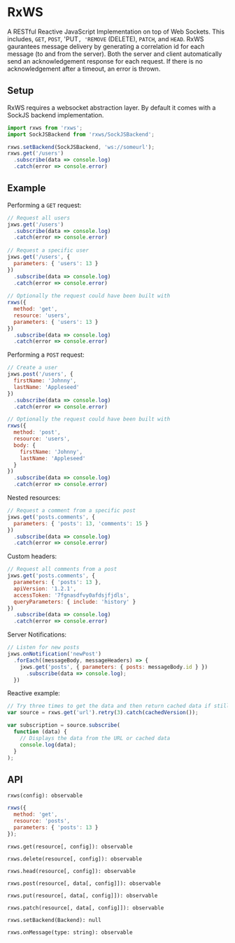 # RxWS
A RESTful Reactive JavaScript Implementation on top of Web Sockets. This includes,
`GET`, `POST`, 'PUT`, 'REMOVE` (DELETE), `PATCH`, and `HEAD`. RxWS gaurantees message delivery by generating
a correlation id for each message (to and from the server). Both the server and client automatically send an
acknowledgement response for each request. If there is no acknowledgement after a timeout, an error is thrown.

## Setup
RxWS requires a websocket abstraction layer. By default it comes with a SockJS backend implementation.
```javascript
import rxws from 'rxws';
import SockJSBackend from 'rxws/SockJSBackend';

rxws.setBackend(SockJSBackend, 'ws://someurl');
rxws.get('/users')
  .subscribe(data => console.log)
  .catch(error => console.error)

```

## Example

Performing a `GET` request:
```javascript
// Request all users
jxws.get('/users')
  .subscribe(data => console.log)
  .catch(error => console.error)
  
// Request a specific user
jxws.get('/users', {
  parameters: { 'users': 13 }
})
  .subscribe(data => console.log)
  .catch(error => console.error)
  
// Optionally the request could have been built with
rxws({
  method: 'get',
  resource: 'users',
  parameters: { 'users': 13 }
})
  .subscribe(data => console.log)
  .catch(error => console.error)
```

Performing a `POST` request:
```javascript
// Create a user
jxws.post('/users', {
  firstName: 'Johnny',
  lastName: 'Appleseed'
})
  .subscribe(data => console.log)
  .catch(error => console.error)

// Optionally the request could have been built with
rxws({
  method: 'post',
  resource: 'users',
  body: {
    firstName: 'Johnny',
    lastName: 'Appleseed'
  }
})
  .subscribe(data => console.log)
  .catch(error => console.error)
```

Nested resources:
```javascript
// Request a comment from a specific post
jxws.get('posts.comments', {
  parameters: { 'posts': 13, 'comments': 15 }
})
  .subscribe(data => console.log)
  .catch(error => console.error)
```

Custom headers:

```javascript
// Request all comments from a post
jxws.get('posts.comments', {
  parameters: { 'posts': 13 },
  apiVersion: '1.2.1',
  accessToken: '7fgnasdfvy0afdsjfjdls',
  queryParameters: { include: 'history' }
})  
  .subscribe(data => console.log)
  .catch(error => console.error)
```

Server Notifications:
```javascript
// Listen for new posts
jxws.onNotification('newPost')
  .forEach((messageBody, messageHeaders) => {
    jxws.get('posts', { parameters: { posts: messageBody.id } })
      .subscribe(data => console.log);
  })
```

Reactive example:
```javascript
// Try three times to get the data and then return cached data if still fails
var source = rxws.get('url').retry(3).catch(cachedVersion());

var subscription = source.subscribe(
  function (data) {
    // Displays the data from the URL or cached data
    console.log(data);
  }
);
```


## API

`rxws(config): observable`
```javascript
rxws({
  method: 'get',
  resource: 'posts',
  parameters: { 'posts': 13 }
});
```

`rxws.get(resource[, config]): observable`

`rxws.delete(resource[, config]): observable`

`rxws.head(resource[, config]): observable`

`rxws.post(resource[, data[, config]]): observable`

`rxws.put(resource[, data[, config]]): observable`

`rxws.patch(resource[, data[, config]]): observable`

`rxws.setBackend(Backend): null`

`rxws.onMessage(type: string): observable`
